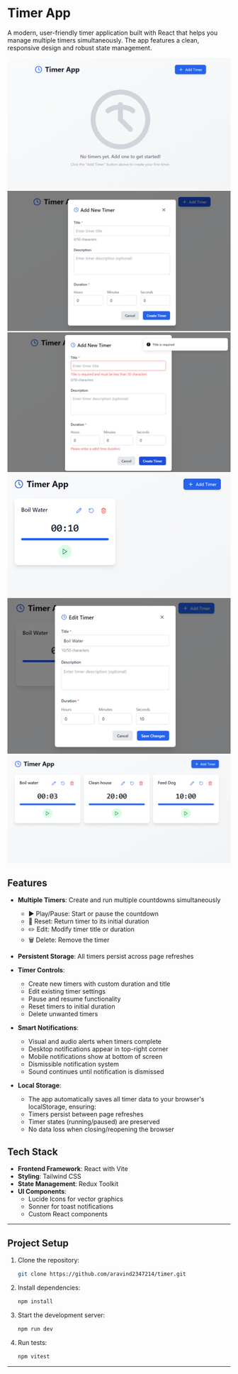 # Timer App

A modern, user-friendly timer application built with React that helps you manage multiple timers simultaneously. The app features a clean, responsive design and robust state management.

![alt text](/assets/image.png)
![alt text](/assets/image-1.png)
![alt text](/assets/image-2.png)
![alt text](/assets/image-3.png)
![alt text](/assets/image-4.png)
![alt text](/assets/image-5.png)

## Features

- **Multiple Timers**: Create and run multiple countdowns simultaneously
   - ▶️ Play/Pause: Start or pause the countdown
   - 🔄 Reset: Return timer to its initial duration
   - ✏️ Edit: Modify timer title or duration
   - 🗑️ Delete: Remove the timer
- **Persistent Storage**: All timers persist across page refreshes
- **Timer Controls**:
  - Create new timers with custom duration and title
  - Edit existing timer settings
  - Pause and resume functionality
  - Reset timers to initial duration
  - Delete unwanted timers
- **Smart Notifications**:
  - Visual and audio alerts when timers complete
  - Desktop notifications appear in top-right corner
  - Mobile notifications show at bottom of screen
  - Dismissible notification system
  - Sound continues until notification is dismissed

- **Local Storage**:
  - The app automatically saves all timer data to your browser's localStorage, ensuring:
  - Timers persist between page refreshes
  - Timer states (running/paused) are preserved
  - No data loss when closing/reopening the browser

## Tech Stack

- **Frontend Framework**: React with Vite
- **Styling**: Tailwind CSS
- **State Management**: Redux Toolkit
- **UI Components**: 
  - Lucide Icons for vector graphics
  - Sonner for toast notifications
  - Custom React components

---

## **Project Setup**

1. Clone the repository:  
   ```bash
   git clone https://github.com/aravind2347214/timer.git
   ```

2. Install dependencies:  
   ```bash
   npm install
   ```

3. Start the development server:  
   ```bash
   npm run dev
   ```

4. Run tests:  
   ```bash
   npm vitest
   ```

---


